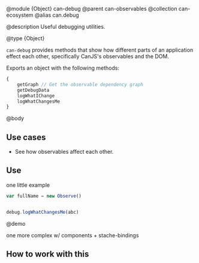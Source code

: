 @module {Object} can-debug
@parent can-observables
@collection can-ecosystem
@alias can.debug

@description Useful debugging utilities.

@type {Object}

`can-debug` provides methods that show how different parts of an application
effect each other, specifically CanJS's observables and the DOM.


Exports an object with the following methods:

```js
{
	getGraph // Get the observable dependency graph
	getDebugData
	logWhatIChange
	logWhatChangesMe
}
```


@body


## Use cases

- See how observables affect each other.

## Use

one little example

```js
var fullName = new Observe()


debug.logWhatChangesMe(abc)
```

@demo


one more complex w/ components + stache-bindings


## How to work with this

